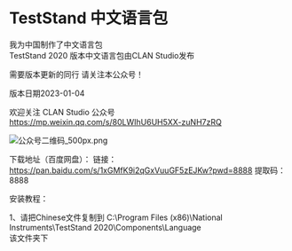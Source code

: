 # TestStand 中文语言包
 我为中国制作了中文语言包  
TestStand 2020 版本中文语言包由CLAN Studio发布
      
需要版本更新的同行 请关注本公众号！

版本日期2023-01-04

欢迎关注 CLAN Studio 公众号
https://mp.weixin.qq.com/s/80LWIhU6UH5XX-zuNH7zRQ 

![公众号二维码_500px.png](http://pic2.clan4456.com/clan-picgo-core/images/2022/11/04/%E5%85%AC%E4%BC%97%E5%8F%B7%E4%BA%8C%E7%BB%B4%E7%A0%81_500px-515fa711dc785a71dd8819fa999ebd07.png)

下载地址（百度网盘）：
链接：
https://pan.baidu.com/s/1xGMfK9i2qGxVuuGF5zEJKw?pwd=8888
提取码：8888





安装教程：

1、请把Chinese文件复制到
C:\Program Files (x86)\National Instruments\TestStand 2020\Components\Language    
该文件夹下


